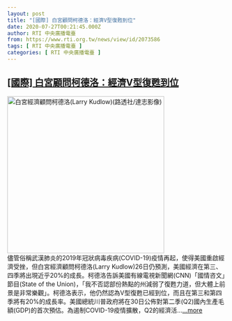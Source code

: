 ```yaml
---
layout: post
title: "[國際] 白宮顧問柯德洛：經濟V型復甦到位"
date: 2020-07-27T00:21:45.000Z
author: RTI 中央廣播電臺
from: https://www.rti.org.tw/news/view/id/2073586
tags: [ RTI 中央廣播電臺 ]
categories: [ RTI 中央廣播電臺 ]
---
```

<!--1595809305000-->
[[國際] 白宮顧問柯德洛：經濟V型復甦到位](https://www.rti.org.tw/news/view/id/2073586)
------

<div>
<img src="https://static.rti.org.tw/assets/thumbnails/2019/12/17/b9915fd55b529ad32dd751b565abd082.jpg" width="360" alt="白宮經濟顧問柯德洛(Larry Kudlow)(路透社/達志影像)" title="白宮經濟顧問柯德洛(Larry Kudlow)(路透社/達志影像)"><br>儘管俗稱武漢肺炎的2019年冠狀病毒疾病(COVID-19)疫情再起，使得美國重啟經濟受挫，但白宮經濟顧問柯德洛(Larry Kudlow)26日仍預測，美國經濟在第三、四季將出現近乎20%的成長。柯德洛告訴美國有線電視新聞網(CNN)「國情咨文」節目(State of the Union)，「我不否認部份熱點的州減弱了復甦力道，但大體上前景是非常樂觀」。柯德洛表示，他仍然認為V型復甦已經到位，而且在第三和第四季將有20%的成長率。美國總統川普政府將在30日公佈對第二季(Q2)國內生產毛額(GDP)的首次預估。為遏制COVID-19疫情擴散，Q2的經濟活...<a target="_blank" href="https://www.rti.org.tw/news/view/id/2073586">...more</a>
</div>
